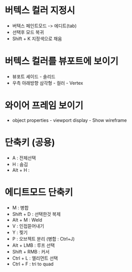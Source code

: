 # 버텍스 컬러 지정시
- 버텍스 페인트모드 -> 에디트(tab)
- 선택후 모드 복귀
- Shift + K 지정색으로 채움

# 버텍스 컬러를 뷰포트에 보이기
- 뷰포트 셰이드 - 솔리드
- 우측 아래방향 삼각형 - 컬러 - Vertex

# 와이어 프레임 보이기
- object properties - viewport display - Show wireframe

# 단축키 (공용)
- A : 전체선택
- H : 숨김
- Alt + H : 

# 에디트모드 단축키
- M : 병합
- Shift + D : 선택한것 복제
- Alt + M : Weld
- V : 인접뜯어내기
- Y : 찢기
- P : 오브젝트 분리 (병합 : Ctrl+J)
- Alt + LMB : 루프 선택
- Shift + RMB : 커서
- Ctrl + L : 엘리먼트 선택
- Ctrl + F : tri to quad
